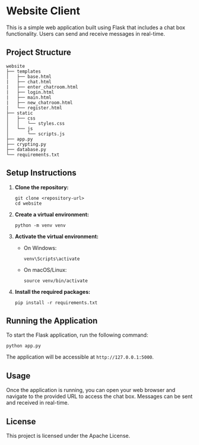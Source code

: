 # Website Client

This is a simple web application built using Flask that includes a chat box functionality. Users can send and receive messages in real-time.

## Project Structure

```
website
├── templates
│   ├── base.html
|   ├── chat.html
|   ├── enter_chatroom.html
|   ├── login.html
|   ├── main.html
|   ├── new_chatroom.html
|   └── register.html
├── static
│   ├── css
│   │   └── styles.css
│   └── js
│       └── scripts.js
├── app.py
├── crypting.py
├── database.py
└── requirements.txt
```

## Setup Instructions

1. **Clone the repository:**
   ```
   git clone <repository-url>
   cd website
   ```

2. **Create a virtual environment:**
   ```
   python -m venv venv
   ```

3. **Activate the virtual environment:**
   - On Windows:
     ```
     venv\Scripts\activate
     ```
   - On macOS/Linux:
     ```
     source venv/bin/activate
     ```

4. **Install the required packages:**
   ```
   pip install -r requirements.txt
   ```

## Running the Application

To start the Flask application, run the following command:

```
python app.py
```

The application will be accessible at `http://127.0.0.1:5000`.

## Usage

Once the application is running, you can open your web browser and navigate to the provided URL to access the chat box. Messages can be sent and received in real-time.

## License

This project is licensed under the Apache License.